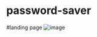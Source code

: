 ﻿# password-saver
 #landing page
![image](https://github.com/user-attachments/assets/7ea9dec0-28d3-4907-b07b-aa94343e68e8)



